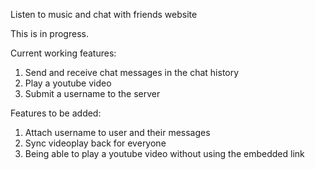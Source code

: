 Listen to music and chat with friends website

This is in progress.

Current working features:
1. Send and receive chat messages in the chat history
2. Play a youtube video 
3. Submit a username to the server

Features to be added:
1. Attach username to user and their messages
2. Sync videoplay back for everyone
3. Being able to play a youtube video without using the embedded link

